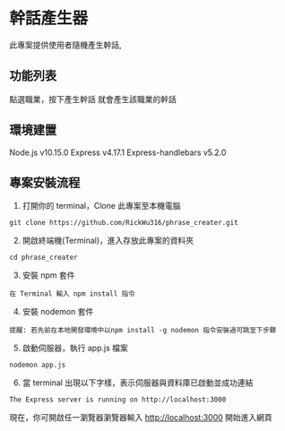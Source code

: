 # 幹話產生器

此專案提供使用者隨機產生幹話,

## 功能列表

點選職業，按下產生幹話 就會產生該職業的幹話

## 環境建置
Node.js v10.15.0
Express v4.17.1
Express-handlebars v5.2.0

## 專案安裝流程

1. 打開你的 terminal，Clone 此專案至本機電腦

```
git clone https://github.com/RickWu316/phrase_creater.git
```

2. 開啟終端機(Terminal)，進入存放此專案的資料夾

```
cd phrase_creater
```

3. 安裝 npm 套件

```
在 Terminal 輸入 npm install 指令
```

4. 安裝 nodemon 套件

```
提醒: 若先前在本地開發環境中以npm install -g nodemon 指令安裝過可跳至下步驟
```

5. 啟動伺服器，執行 app.js 檔案

```
nodemon app.js
```

6. 當 terminal 出現以下字樣，表示伺服器與資料庫已啟動並成功連結

```
The Express server is running on http://localhost:3000

```

現在，你可開啟任一瀏覽器瀏覽器輸入 [http://localhost:3000](http://localhost:3000) 開始進入網頁
